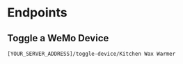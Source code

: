 # Endpoints

## Toggle a WeMo Device
```
[YOUR_SERVER_ADDRESS]/toggle-device/Kitchen Wax Warmer
```
